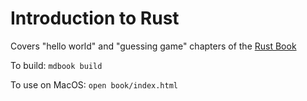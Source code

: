 # Introduction to Rust

Covers "hello world" and "guessing game" chapters of the [Rust Book](https://doc.rust-lang.org/book/)

To build: `mdbook build`

To use on MacOS: `open book/index.html`
